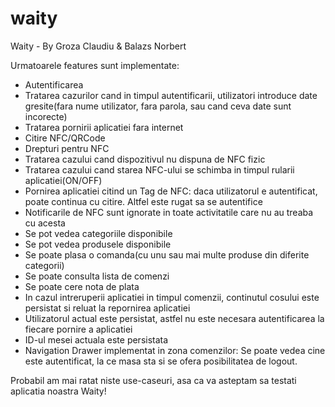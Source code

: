 # waity

Waity - By Groza Claudiu & Balazs Norbert

Urmatoarele features sunt implementate:
- Autentificarea
- Tratarea cazurilor cand in timpul autentificarii, utilizatori introduce date gresite(fara nume utilizator, fara parola, sau cand ceva date sunt incorecte) 
- Tratarea pornirii aplicatiei fara internet
- Citire NFC/QRCode
- Drepturi pentru NFC
- Tratarea cazului cand dispozitivul nu dispuna de NFC fizic
- Tratarea cazului cand starea NFC-ului se schimba in timpul rularii aplicatiei(ON/OFF)
- Pornirea aplicatiei citind un Tag de NFC: daca utilizatorul e autentificat, poate continua cu citire. Altfel este rugat sa se autentifice
- Notificarile de NFC sunt ignorate in toate activitatile care nu au treaba cu acesta
- Se pot vedea categoriile disponibile
- Se pot vedea produsele disponibile
- Se poate plasa o comanda(cu unu sau mai multe produse din diferite categorii)
- Se poate consulta lista de comenzi
- Se poate cere nota de plata
- In cazul intreruperii aplicatiei in timpul comenzii, continutul cosului este persistat si reluat la repornirea aplicatiei
- Utilizatorul actual este persistat, astfel nu este necesara autentificarea la fiecare pornire a aplicatiei 
- ID-ul mesei actuala este persistata
- Navigation Drawer implementat in zona comenzilor: Se poate vedea cine este autentificat, la ce masa sta si se ofera posibilitatea de logout.



Probabil am mai ratat niste use-caseuri, asa ca va asteptam sa testati aplicatia noastra Waity!
